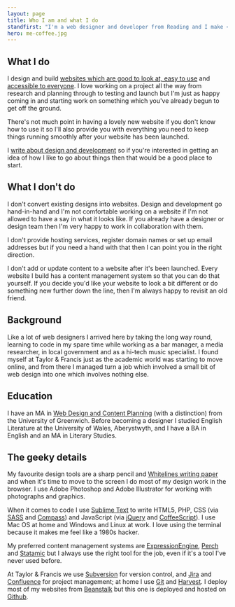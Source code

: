 ```yaml
---
layout: page
title: Who I am and what I do
standfirst: "I'm a web designer and developer from Reading and I make <a href='/work'>flexible, friendly websites</a> which look beautiful on any sized screen or device. I work as a Web Development Manager for Taylor & Francis and I also do the occasional freelance project. If you'd like to work together you can <a href='mailto:thomas@jea.tt'>write me an email</a> or find me <a href='http://twitter.com/jea_tt'>on Twitter</a>."
hero: me-coffee.jpg
---
```


## What I do

I design and build [websites which are good to look at, easy to use](/work) and [accessible to everyone](/about/accessibility.html). I love working on a project all the way from research and planning through to testing and launch but I'm just as happy coming in and starting work on something which you've already begun to get off the ground.

There's not much point in having a lovely new website if you don't know how to use it so I'll also provide you with everything you need to keep things running smoothly after your website has been launched.

I [write about design and development](/blog) so if you're interested in getting an idea of how I like to go about things then that would be a good place to start.

## What I don't do

I don't convert existing designs into websites. Design and development go hand-in-hand and I'm not comfortable working on a website if I'm not allowed to have a say in what it looks like. If you already have a designer or design team then I'm very happy to work in collaboration with them.

I don't provide hosting services, register domain names or set up email addresses but if you need a hand with that then I can point you in the right direction.

I don't add or update content to a website after it's been launched. Every website I build has a content management system so that you can do that yourself. If you decide you'd like your website to look a bit different or do something new further down the line, then I'm always happy to revisit an old friend. 

## Background

Like a lot of web designers I arrived here by taking the long way round, learning to code in my spare time while working as a bar manager, a media researcher, in local government and as a hi-tech music specialist. I found myself at Taylor &amp; Francis just as the academic world was starting to move online, and from there I managed turn a job which involved a small bit of web design into one which involves nothing else. 

## Education

I have an MA in [Web Design and Content Planning](http://www.websitearchitecture.co.uk/_) (with a distinction) from the University of Greenwich. Before becoming a designer I studied English Literature at the University of Wales, Aberystwyth, and I have a BA in English and an MA in Literary Studies.

## The geeky details

My favourite design tools are a sharp pencil and [Whitelines writing paper]([http://whitelines.se/]) and when it's time to move to the screen I do most of my design work in the browser. I use Adobe Photoshop and Adobe Illustrator for working with photographs and graphics. 

When it comes to code I use [Sublime Text](http://www.sublimetext.com/) to write HTML5, PHP, CSS (via [SASS](http://sass-lang.com/) and [Compass](http://compass-style.org/)) and JavaScript (via [jQuery](http://jquery.com/) and [CoffeeScript](http://coffeescript.org/)). I use Mac OS at home and Windows and Linux at work. I love using the terminal because it makes me feel like a 1980s hacker.

My preferred content management systems are [ExpressionEngine](http://ellislab.com/expressionengine), [Perch](http://grabaperch.com/) and [Statamic](http://statamic.com/) but I always use the right tool for the job, even if it's a tool I've never used before.

At Taylor &amp; Francis we use [Subversion](http://subversion.tigris.org/) for version control, and [Jira](http://www.atlassian.com/software/jira/overview) and [Confluence](http://www.atlassian.com/software/confluence/overview/team-collaboration-software) for project management; at home I use [Git](http://www.atlassian.com/software/confluence/overview/team-collaboration-software) and [Harvest](http://www.getharvest.com/). I deploy most of my websites from [Beanstalk](http://beanstalkapp.com/) but this one is deployed and hosted on [Github](https://github.com/jeatt/jeatt.github.io).